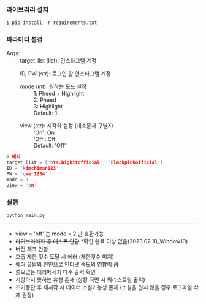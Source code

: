 ### 라이브러리 설치
```c
$ pip install -r requirements.txt
```
### 파라미터 설정  
Args:  
&nbsp;&nbsp;&nbsp;&nbsp;&nbsp;&nbsp;&nbsp;&nbsp;
target_list (list): 인스타그램 계정  

&nbsp;&nbsp;&nbsp;&nbsp;&nbsp;&nbsp;&nbsp;&nbsp;
ID, PW (str): 로그인 할 인스타그램 계정  

&nbsp;&nbsp;&nbsp;&nbsp;&nbsp;&nbsp;&nbsp;&nbsp;
mode (int): 원하는 모드 설정  
&nbsp;&nbsp;&nbsp;&nbsp;&nbsp;&nbsp;&nbsp;&nbsp;
&nbsp;&nbsp;&nbsp;&nbsp;&nbsp;&nbsp;&nbsp;&nbsp;
1: Pheed + Highlight  
&nbsp;&nbsp;&nbsp;&nbsp;&nbsp;&nbsp;&nbsp;&nbsp;
&nbsp;&nbsp;&nbsp;&nbsp;&nbsp;&nbsp;&nbsp;&nbsp;
2: Pheed  
&nbsp;&nbsp;&nbsp;&nbsp;&nbsp;&nbsp;&nbsp;&nbsp;
&nbsp;&nbsp;&nbsp;&nbsp;&nbsp;&nbsp;&nbsp;&nbsp;
3: Highlight  
&nbsp;&nbsp;&nbsp;&nbsp;&nbsp;&nbsp;&nbsp;&nbsp;
&nbsp;&nbsp;&nbsp;&nbsp;&nbsp;&nbsp;&nbsp;&nbsp;
Default: 1  

&nbsp;&nbsp;&nbsp;&nbsp;&nbsp;&nbsp;&nbsp;&nbsp;
view (str): 시각화 설정 (대소문자 구별X)  
&nbsp;&nbsp;&nbsp;&nbsp;&nbsp;&nbsp;&nbsp;&nbsp;
&nbsp;&nbsp;&nbsp;&nbsp;&nbsp;&nbsp;&nbsp;&nbsp;
'On': On  
&nbsp;&nbsp;&nbsp;&nbsp;&nbsp;&nbsp;&nbsp;&nbsp;
&nbsp;&nbsp;&nbsp;&nbsp;&nbsp;&nbsp;&nbsp;&nbsp;
'Off': Off  
&nbsp;&nbsp;&nbsp;&nbsp;&nbsp;&nbsp;&nbsp;&nbsp;
&nbsp;&nbsp;&nbsp;&nbsp;&nbsp;&nbsp;&nbsp;&nbsp;
Default: 'Off'  
```c
# 예시
target_list = ['bts.bighitofficial', 'blackpinkofficial']
ID = 'kimchiman123'
PW = 'qwer1234'
mode = 1
view = 'on'
```
### 실행
```c
python main.py
```
---
+ view = 'off' 는 mode = 2 만 호환가능  
+ ~~라이브러리화 후 테스트 안함~~ *확인 완료 이상 없음(2023.02.18_Window10)
+ 버전 체크 안함
+ 호출 제한 횟수 도달 시 에러 (제한횟수 미지)
+ 에러 유발의 원인으로 인터넷 속도의 영향이 큼
+ 쓸모없는 에러메세지 다수 출력 확인
+ 저장하지 못하는 유형 존재 (상황 직면 시 쿼리스트링 출력)
+ 조기중단 후 재시작 시 데이터 소실가능성 존재 (소실을 원치 않을 경우 로그파일 삭제 권장)
